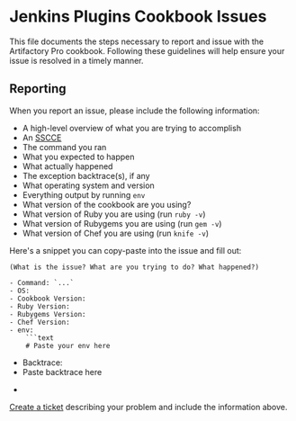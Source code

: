 # Jenkins Plugins Cookbook Issues
This file documents the steps necessary to report and issue with the Artifactory Pro cookbook. Following these guidelines will help ensure your issue is resolved in a timely manner.

## Reporting
When you report an issue, please include the following information:
- A high-level overview of what you are trying to accomplish
- An [SSCCE](http://sscce.org/)
- The command you ran
- What you expected to happen
- What actually happened
- The exception backtrace(s), if any
- What operating system and version
- Everything output by running `env`
- What version of the cookbook are you using?
- What version of Ruby you are using (run `ruby -v`)
- What version of Rubygems you are using (run `gem -v`)
- What version of Chef you are using (run `knife -v`)

Here's a snippet you can copy-paste into the issue and fill out:

````text
(What is the issue? What are you trying to do? What happened?)

- Command: `...`
- OS:
- Cookbook Version:
- Ruby Version:
- Rubygems Version:
- Chef Version:
- env:
    ```text
    # Paste your env here
````

- Backtrace:
- Paste backtrace here
- ```

[Create a ticket](https://github.com/monkeylittleinc/jenkins_plugins/issues/new) describing your problem and include the information above.
